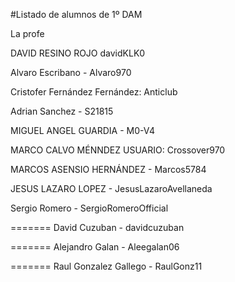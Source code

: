 #Listado de alumnos de 1º DAM

La profe


DAVID RESINO ROJO davidKLK0

Alvaro Escribano - Alvaro970

Cristofer Fernández Fernández: Anticlub

Adrian Sanchez - S21815

MIGUEL ANGEL GUARDIA - M0-V4

MARCO CALVO MÉNNDEZ USUARIO: Crossover970

MARCOS ASENSIO HERNÁNDEZ - Marcos5784

JESUS LAZARO LOPEZ - JesusLazaroAvellaneda

Sergio Romero - SergioRomeroOfficial

=======
David Cuzuban - davidcuzuban

=======
Alejandro Galan - Aleegalan06

=======
Raul Gonzalez Gallego - RaulGonz11
